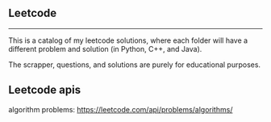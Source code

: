 Leetcode
-------------
-------------

This is a catalog of my leetcode solutions, where each folder will have a different problem and solution (in Python, C++, and Java). 

The scrapper, questions, and solutions are purely for educational purposes.

Leetcode apis
----------------
algorithm problems:
https://leetcode.com/api/problems/algorithms/
